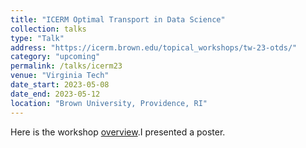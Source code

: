 ```yaml
---
title: "ICERM Optimal Transport in Data Science"
collection: talks
type: "Talk"
address: "https://icerm.brown.edu/topical_workshops/tw-23-otds/"
category: "upcoming"
permalink: /talks/icerm23
venue: "Virginia Tech"
date_start: 2023-05-08
date_end: 2023-05-12
location: "Brown University, Providence, RI"
---
```


Here is the workshop [overview](https://icerm.brown.edu/topical_workshops/tw-23-otds/#workshopoverview).I presented a poster.
